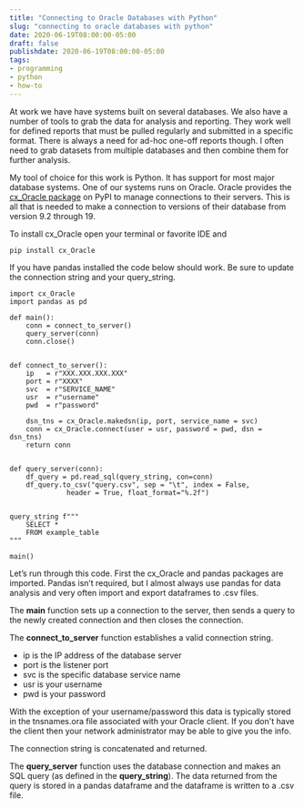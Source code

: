```yaml
---
title: "Connecting to Oracle Databases with Python"
slug: "connecting to oracle databases with python"
date: 2020-06-19T08:00:00-05:00
draft: false
publishdate: 2020-06-19T08:00:00-05:00
tags:
- programming
- python
- how-to
---
```


At work we have have systems built on several databases. We also have a number of tools to grab the data for analysis and reporting. They work well for defined reports that must be pulled regularly and submitted in a specific format. There is always a need for ad-hoc one-off reports though. I often need to grab datasets from multiple databases and then combine them for further analysis.

My tool of choice for this work is Python. It has support for most major database systems.  One of our systems runs on Oracle. Oracle provides the [cx_Oracle package][1] on PyPI to manage connections to their servers. This is all that is needed to make a connection to versions of their database from version 9.2 through 19.

To install cx_Oracle open your terminal or favorite IDE and 

```
pip install cx_Oracle
```
If you have pandas installed the code below should work. Be sure to update the connection string and your query_string.

```
import cx_Oracle
import pandas as pd

def main():
    conn = connect_to_server()
    query_server(conn)
    conn.close()


def connect_to_server():
    ip   = r"XXX.XXX.XXX.XXX"
    port = r"XXXX"
    svc  = r"SERVICE_NAME"
    usr  = r"username"
    pwd  = r"password"

    dsn_tns = cx_Oracle.makedsn(ip, port, service_name = svc)
    conn = cx_Oracle.connect(user = usr, password = pwd, dsn = dsn_tns)
    return conn
    

def query_server(conn):
    df_query = pd.read_sql(query_string, con=conn)
    df_query.to_csv("query.csv", sep = "\t", index = False,
              header = True, float_format="%.2f")


query_string f"""
    SELECT *
    FROM example_table
"""

main()
```

Let’s run through this code. First the cx_Oracle and pandas packages are imported. Pandas isn’t required, but I almost always use pandas for data analysis and very often import and export dataframes to .csv files.

The **main** function sets up a connection to the server, then sends a query to the newly created connection and then closes the connection.

The **connect_to_server** function establishes a valid connection string.

- ip is the IP address of the database server
- port is the listener port
- svc is the specific database service name
- usr is your username
- pwd is your password

With the exception of your username/password this data is typically stored in the tnsnames.ora file associated with your Oracle client. If you don't have the client then your network administrator may be able to give you the info.

The connection string is concatenated and returned.

The **query_server** function uses the database connection and makes an SQL query (as defined in the **query_string**). The data returned from the query is stored in a pandas dataframe and the dataframe is written to a .csv file.

[1]: https://oracle.github.io/python-cx_Oracle/
